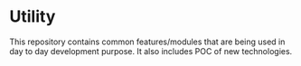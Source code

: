 # Utility
This repository contains common features/modules that are being used in day to day development purpose. It also includes POC of new technologies.
